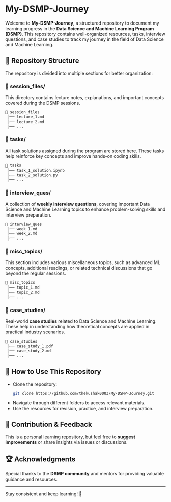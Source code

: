 # My-DSMP-Journey

Welcome to **My-DSMP-Journey**, a structured repository to document my learning progress in the **Data Science and Machine Learning Program (DSMP)**. This repository contains well-organized resources, tasks, interview questions, and case studies to track my journey in the field of Data Science and Machine Learning.

## 📂 Repository Structure

The repository is divided into multiple sections for better organization:

### 📁 session_files/
This directory contains lecture notes, explanations, and important concepts covered during the DSMP sessions.

```bash
📂 session_files
 ├── lecture_1.md
 ├── lecture_2.md
 ├── ...
```

### 📁 tasks/
All task solutions assigned during the program are stored here. These tasks help reinforce key concepts and improve hands-on coding skills.

```bash
📂 tasks
 ├── task_1_solution.ipynb
 ├── task_2_solution.py
 ├── ...
```

### 📁 interview_ques/
A collection of **weekly interview questions**, covering important Data Science and Machine Learning topics to enhance problem-solving skills and interview preparation.

```bash
📂 interview_ques
 ├── week_1.md
 ├── week_2.md
 ├── ...
```

### 📁 misc_topics/
This section includes various miscellaneous topics, such as advanced ML concepts, additional readings, or related technical discussions that go beyond the regular sessions.

```bash
📂 misc_topics
 ├── topic_1.md
 ├── topic_2.md
 ├── ...
```

### 📁 case_studies/
Real-world **case studies** related to Data Science and Machine Learning. These help in understanding how theoretical concepts are applied in practical industry scenarios.

```bash
📂 case_studies
 ├── case_study_1.pdf
 ├── case_study_2.md
 ├── ...
```

## 🚀 How to Use This Repository
- Clone the repository:
  ```sh
  git clone https://github.com/thekushak0003/My-DSMP-Journey.git
  ```
- Navigate through different folders to access relevant materials.
- Use the resources for revision, practice, and interview preparation.

## 📌 Contribution & Feedback
This is a personal learning repository, but feel free to **suggest improvements** or share insights via issues or discussions.

## 🏆 Acknowledgments
Special thanks to the **DSMP community** and mentors for providing valuable guidance and resources.

---
Stay consistent and keep learning! 🚀

